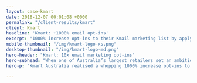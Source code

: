 ```yaml
---
layout: case-kmart
date: 2018-12-07 00:01:08 +0000
permalink: "/client-results/kmart"
client: Kmart
headline: 'Kmart: +1000% email opt-ins'
excerpt: "1000% increase opt-ins to their Kmail marketing list by applying my experimentation and evidence based design principles"
mobile-thumbnail: "/img/kmart-logo-xs.png"
desktop-thumbnail: "/img/kmart-logo-md.png"
hero-header: "Kmart: 10x email marketing opt-ins"
hero-subhead: "When one of Australia’s largest retailers set an ambitious target for growing their email marketing database, we got to work at helping them get there"
hero-p: "Kmart Australia realised a whopping 1000% increase opt-ins to their Kmail marketing list by applying my experimentation and evidence based design principles"

---
```


